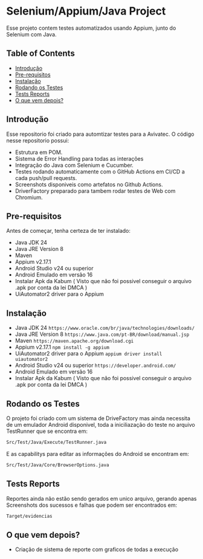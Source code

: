 # Selenium/Appium/Java Project

Esse projeto contem testes automatizados usando Appium, junto do Selenium com Java.

## Table of Contents

- [Introdução](#introdução)
- [Pre-requisitos](#pre-requisitos)
- [Instalação](#instalação)
- [Rodando os Testes](#rodando-os-testes)
- [Tests Reports](#test-reports)
- [O que vem depois?](#o-que-vem-depois?)

## Introdução

Esse repositorio foi criado para automtizar testes para a Avivatec. O código nesse repositorio possui:

- Estrutura em POM.
- Sistema de Error Handling para todas as interações
- Integração do Java com Selenium e Cucumber.
- Testes rodando automaticamente com o GitHub Actions em CI/CD a cada push/pull requests.
- Screenshots disponiveis como artefatos no Github Actions.
- DriverFactory preparado para tambem rodar testes de Web com Chromium.

## Pre-requisitos

Antes de começar, tenha certeza de ter instalado:

- Java JDK 24
- Java JRE Version 8
- Maven
- Appium v2.17.1
- Android Studio v24 ou superior
- Android Emulado em versão 16
- Instalar Apk da Kabum ( Visto que não foi possivel conseguir o arquivo .apk por conta da lei DMCA )
- UiAutomator2 driver para o Appium

## Instalação
- Java JDK 24
```https://www.oracle.com/br/java/technologies/downloads/```
- Java JRE Version 8
```https://www.java.com/pt-BR/download/manual.jsp```
- Maven
```https://maven.apache.org/download.cgi```
- Appium v2.17.1
```npm install -g appium```
- UiAutomator2 driver para o Appium
```appium driver install uiautomator2```
- Android Studio v24 ou superior
```https://developer.android.com/```
- Android Emulado em versão 16
- Instalar Apk da Kabum ( Visto que não foi possivel conseguir o arquivo .apk por conta da lei DMCA )

## Rodando os Testes

O projeto foi criado com um sistema de DriveFactory mas ainda necessita de um emulador Android disponivel,  toda a iniciliazação do teste no arquivo TestRunner que se encontra em:

```bash
Src/Test/Java/Execute/TestRunner.java
```
E as capabilitys para editar as informações do Android se encontram em:
```bash
Src/Test/Java/Core/BrowserOptions.java
```

## Tests Reports

Reportes ainda não estão sendo gerados em unico arquivo, gerando apenas Screenshots dos sucessos e falhas que podem ser encontrados em:
```bash
Target/evidencias
```

## O que vem depois?

- Criação de sistema de reporte com graficos de todas a execução
